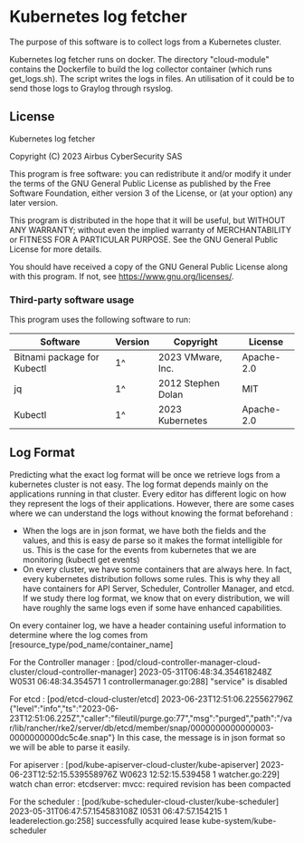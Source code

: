 # Kubernetes log fetcher

The purpose of this software is to collect logs from a Kubernetes cluster.

Kubernetes log fetcher runs on docker. The directory "cloud-module" contains the Dockerfile to build the log collector container (which runs get_logs.sh). The script writes the logs in files. An utilisation of it could be to send those logs to Graylog through rsyslog.

## License

Kubernetes log fetcher

Copyright (C) 2023 Airbus CyberSecurity SAS

This program is free software: you can redistribute it and/or modify
it under the terms of the GNU General Public License as published by
the Free Software Foundation, either version 3 of the License, or
(at your option) any later version.

This program is distributed in the hope that it will be useful,
but WITHOUT ANY WARRANTY; without even the implied warranty of
MERCHANTABILITY or FITNESS FOR A PARTICULAR PURPOSE.  See the
GNU General Public License for more details.

You should have received a copy of the GNU General Public License
along with this program.  If not, see <https://www.gnu.org/licenses/>.

### Third-party software usage

This program uses the following software to run:

| Software | Version | Copyright | License |
|-|-|-|-|
| Bitnami package for Kubectl | 1^ | 2023 VMware, Inc. | Apache-2.0 |
| jq | 1^ | 2012 Stephen Dolan | MIT |
| Kubectl | 1^ | 2023 Kubernetes | Apache-2.0 |

## Log Format

Predicting what the exact log format will be once we retrieve logs from a kubernetes cluster is not easy. The log format depends mainly on the applications running in that cluster. Every editor has different logic on how they represent the logs of their applications. 
However, there are some cases where we can understand the logs without knowing the format beforehand :
- When the logs are in json format, we have both the fields and the values, and this is easy de parse so it makes the format intelligible for us. This is the case for the events from kubernetes that we are monitoring (kubectl get events)
- On every cluster, we have some containers that are always here. In fact, every kubernetes distribution follows some rules. This is why they all have containers for API Server, Scheduler, Controller Manager, and etcd. If we study there log format, we know that on every distribution, we will have roughly the same logs even if some have enhanced capabilities.

On every container log, we have a header containing useful information to determine where the log comes from
[resource_type/pod_name/container_name] <TIMESTAMP> <MESSAGE>

For the Controller manager : 
[pod/cloud-controller-manager-cloud-cluster/cloud-controller-manager] 2023-05-31T06:48:34.354618248Z W0531 06:48:34.354571       1 controllermanager.go:288] "service" is disabled

For etcd :
[pod/etcd-cloud-cluster/etcd] 2023-06-23T12:51:06.225562796Z {"level":"info","ts":"2023-06-23T12:51:06.225Z","caller":"fileutil/purge.go:77","msg":"purged","path":"/var/lib/rancher/rke2/server/db/etcd/member/snap/0000000000000003-0000000000dc5c4e.snap"}
In this case, the message is in json format so we will be able to parse it easily.

For apiserver :
[pod/kube-apiserver-cloud-cluster/kube-apiserver] 2023-06-23T12:52:15.539558976Z W0623 12:52:15.539458       1 watcher.go:229] watch chan error: etcdserver: mvcc: required revision has been compacted

For the scheduler :
[pod/kube-scheduler-cloud-cluster/kube-scheduler] 2023-05-31T06:47:57.154583108Z I0531 06:47:57.154215       1 leaderelection.go:258] successfully acquired lease kube-system/kube-scheduler
